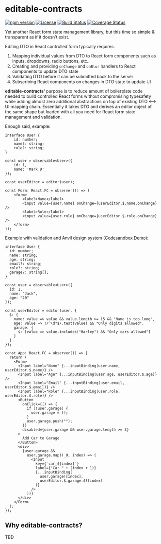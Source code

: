 # editable-contracts
[![npm version](https://badge.fury.io/js/editable-contracts.svg)](https://badge.fury.io/js/editable-contracts)
[![License](https://img.shields.io/badge/License-Apache%202.0-blue.svg)](https://opensource.org/licenses/Apache-2.0) [![Build Status](https://travis-ci.org/servicetitan/editable-contracts.svg?branch=master)](https://travis-ci.org/servicetitan/editable-contracts) [![Coverage Status](https://coveralls.io/repos/github/servicetitan/editable-contracts/badge.svg?branch=master)](https://coveralls.io/github/servicetitan/editable-contracts?branch=master)

Yet another React form state management library, but this time so simple & transparent as if it doesn’t exist.

Editing DTO in React controlled form typically requires:
1) Mapping individual values from DTO to React form components such as inputs, dropdowns, radio buttons, etc..
2) Creating and providing `onChange` and `onBlur` handlers to React components to update DTO state
3) Validating DTO before it can be submitted back to the server
4) Subscribing React components on changes in DTO state to update UI

**editable-contracts**' purpose is to reduce amount of boilerplate code needed to build controlled React forms without compromising typesafety while adding almost zero additional abstractions on top of existing DTO <--> UI mapping chain. Essentially it takes DTO and derives an editor object of the same shape but loaded with all you need for React form state management and validation.

Enough said, example:
```TSX
interface User {
    id: number;
    name?: string;
    role?: string;
}

const user = observable<User>({
    id: 1,
    name: 'Mark D'
});

const userEditor = editor(user);

const Form: React.FC = observer(() => (
    <form>
        <label>Name</label>
        <input value={user.name} onChange={userEditor.$.name.onChange} />
        <label>Role</label>
        <input value={user.role} onChange={userEditor.$.role.onChange} />
    </form>
));
```

Example with validation and Anvil design system ([Codesandbox Demo](https://codesandbox.io/s/editable-contracts-demo-v20wom70)):
```TSX
interface User {
  id: number;
  name: string;
  age: string;
  email?: string;
  role?: string;
  garage?: string[];
}

const user = observable<User>({
  id: 1,
  name: "Jack",
  age: "20"
});

const userEditor = editor(user, {
  $: {
    name: value => value && value.length >= 15 && "Name is too long",
    age: value => !/^\d*$/.test(value) && "Only digits allowed",
    garage: {
      $: [value => value.includes("Harley") && "Only cars allowed"]
    }
  }
});

const App: React.FC = observer(() => {
  return (
    <Form>
      <Input label="Name" {...inputBinding(user.name, userEditor.$.name)} />
      <Input label="Age" {...inputBinding(user.age, userEditor.$.age)} />
      <Input label="Email" {...inputBinding(user.email, userEditor.$.email)} />
      <Input label="Role" {...inputBinding(user.role, userEditor.$.role)} />
      <Button
        onClick={() => {
          if (!user.garage) {
            user.garage = [];
          }
          user.garage.push("");
        }}
        disabled={user.garage && user.garage.length >= 3}
      >
        Add Car to Garage
      </Button>
      <div>
        {user.garage &&
          user.garage.map((_0, index) => (
            <Input
              key={`car_${index}`}
              label={"Car " + (index + 1)}
              {...inputBinding(
                user.garage![index],
                userEditor.$.garage.$![index]
              )}
            />
          ))}
      </div>
    </Form>
  );
});
```

## Why editable-contracts?
TBD
